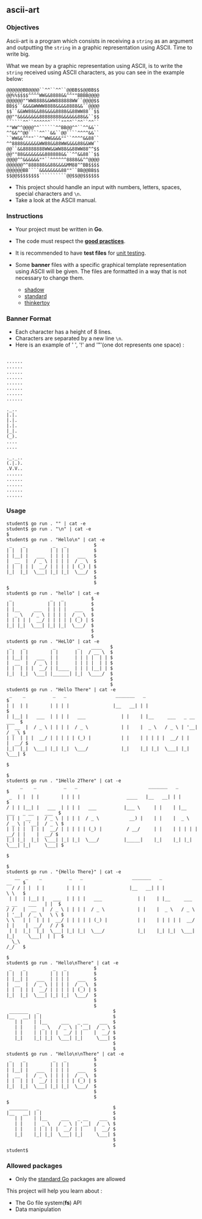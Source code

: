 ## ascii-art

### Objectives

Ascii-art is a program which consists in receiving a `string` as an argument and outputting the `string` in a graphic representation using ASCII. Time to write big.

What we mean by a graphic representation using ASCII, is to write the `string` received using ASCII characters, as you can see in the example below:

```````````console
@@@@@@BB@@@@``^^``^^``@@BB$$@@BB$$
@@%%$$$$^^^^WW&&8888&&^^""BBBB@@@@
@@@@@@""WW8888&&WW888888WW``@@@@$$
BB$$``&&&&WWWW8888&&&&8888&&``@@@@
$$``&&WW88&&88&&&&8888&&88WW88``$$
@@""&&&&&&&&88888888&&&&&&88&&``$$
``````^^``^^^^^^````""^^``^^``^^``
""WW^^@@@@^^``````^^BB@@^^``^^&&``
^^&&^^@@````^^``&&``@@````^^^^&&``
``WW&&^^""``^^WW&&&&""``^^^^&&88``
^^8888&&&&&&WW88&&88WW&&&&88&&WW``
@@``&&88888888WW&&WW88&&88WW88^^$$
@@""88&&&&&&&&888888&&``^^&&88``$$
@@@@^^&&&&&&""``^^^^^^8888&&^^@@@@
@@@@@@^^888888&&88&&&&MM88^^BB$$$$
@@@@@@BB````&&&&&&&&88""``BB@@BB$$
$$@@$$$$$$$$``````````@@$$@@$$$$$$
```````````

- This project should handle an input with numbers, letters, spaces, special characters and `\n`.
- Take a look at the ASCII manual.

### Instructions

- Your project must be written in **Go**.
- The code must respect the [**good practices**](../good-practices/README.md).
- It is recommended to have **test files** for [unit testing](https://go.dev/doc/tutorial/add-a-test).

- Some **banner** files with a specific graphical template representation using ASCII will be given. The files are formatted in a way that is not necessary to change them.

  - [shadow](shadow.txt)
  - [standard](standard.txt)
  - [thinkertoy](thinkertoy.txt)

### Banner Format

- Each character has a height of 8 lines.
- Characters are separated by a new line `\n`.
- Here is an example of ' ', '!' and '"'(one dot represents one space) :

```console

......
......
......
......
......
......
......
......

._..
|.|.
|.|.
|.|.
|_|.
(_).
....
....

._._..
(.|.).
.V.V..
......
......
......
......
......

```

### Usage

```console
student$ go run . "" | cat -e
student$ go run . "\n" | cat -e
$
student$ go run . "Hello\n" | cat -e
 _    _          _   _          $
| |  | |        | | | |         $
| |__| |   ___  | | | |   ___   $
|  __  |  / _ \ | | | |  / _ \  $
| |  | | |  __/ | | | | | (_) | $
|_|  |_|  \___| |_| |_|  \___/  $
                                $
                                $
$
student$ go run . "hello" | cat -e
 _              _   _          $
| |            | | | |         $
| |__     ___  | | | |   ___   $
|  _ \   / _ \ | | | |  / _ \  $
| | | | |  __/ | | | | | (_) | $
|_| |_|  \___| |_| |_|  \___/  $
                               $
                               $
student$ go run . "HeLlO" | cat -e
 _    _          _        _    ____   $
| |  | |        | |      | |  / __ \  $
| |__| |   ___  | |      | | | |  | | $
|  __  |  / _ \ | |      | | | |  | | $
| |  | | |  __/ | |____  | | | |__| | $
|_|  |_|  \___| |______| |_|  \____/  $
                                      $
                                      $
student$ go run . "Hello There" | cat -e
 _    _          _   _                  _______   _                           $
| |  | |        | | | |                |__   __| | |                          $
| |__| |   ___  | | | |   ___             | |    | |__     ___   _ __    ___  $
|  __  |  / _ \ | | | |  / _ \            | |    |  _ \   / _ \ | '__|  / _ \ $
| |  | | |  __/ | | | | | (_) |           | |    | | | | |  __/ | |    |  __/ $
|_|  |_|  \___| |_| |_|  \___/            |_|    |_| |_|  \___| |_|     \___| $
                                                                              $
                                                                              $
student$ go run . "1Hello 2There" | cat -e
     _    _          _   _                          _______   _                           $
 _  | |  | |        | | | |                 ____   |__   __| | |                          $
/ | | |__| |   ___  | | | |   ___          |___ \     | |    | |__     ___   _ __    ___  $
| | |  __  |  / _ \ | | | |  / _ \           __) |    | |    |  _ \   / _ \ | '__|  / _ \ $
| | | |  | | |  __/ | | | | | (_) |         / __/     | |    | | | | |  __/ | |    |  __/ $
|_| |_|  |_|  \___| |_| |_|  \___/         |_____|    |_|    |_| |_|  \___| |_|     \___| $
                                                                                          $
                                                                                          $
student$ go run . "{Hello There}" | cat -e
   __  _    _          _   _                  _______   _                           __    $
  / / | |  | |        | | | |                |__   __| | |                          \ \   $
 | |  | |__| |   ___  | | | |   ___             | |    | |__     ___   _ __    ___   | |  $
/ /   |  __  |  / _ \ | | | |  / _ \            | |    |  _ \   / _ \ | '__|  / _ \   \ \ $
\ \   | |  | | |  __/ | | | | | (_) |           | |    | | | | |  __/ | |    |  __/   / / $
 | |  |_|  |_|  \___| |_| |_|  \___/            |_|    |_| |_|  \___| |_|     \___|  | |  $
  \_\                                                                               /_/   $
                                                                                          $
student$ go run . "Hello\nThere" | cat -e
 _    _          _   _          $
| |  | |        | | | |         $
| |__| |   ___  | | | |   ___   $
|  __  |  / _ \ | | | |  / _ \  $
| |  | | |  __/ | | | | | (_) | $
|_|  |_|  \___| |_| |_|  \___/  $
                                $
                                $
 _______   _                           $
|__   __| | |                          $
   | |    | |__     ___   _ __    ___  $
   | |    |  _ \   / _ \ | '__|  / _ \ $
   | |    | | | | |  __/ | |    |  __/ $
   |_|    |_| |_|  \___| |_|     \___| $
                                       $
                                       $
student$ go run . "Hello\n\nThere" | cat -e
 _    _          _   _          $
| |  | |        | | | |         $
| |__| |   ___  | | | |   ___   $
|  __  |  / _ \ | | | |  / _ \  $
| |  | | |  __/ | | | | | (_) | $
|_|  |_|  \___| |_| |_|  \___/  $
                                $
                                $
$
 _______   _                           $
|__   __| | |                          $
   | |    | |__     ___   _ __    ___  $
   | |    |  _ \   / _ \ | '__|  / _ \ $
   | |    | | | | |  __/ | |    |  __/ $
   |_|    |_| |_|  \___| |_|     \___| $
                                       $
                                       $
student$
```

### Allowed packages

- Only the [standard Go](https://golang.org/pkg/) packages are allowed

This project will help you learn about :

- The Go file system(**fs**) API
- Data manipulation
